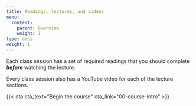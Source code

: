 ```yaml
---
title: Readings, lectures, and videos
menu:
  content:
    parent: Overview
    weight: 1
type: docs
weight: 1
---
```


Each class session has a set of required readings that you should complete ***before*** watching the lecture. 

Every class session also has a YouTube video for each of the lecture sections. 

{{< cta cta_text="Begin the course" cta_link="00-course-intro" >}}

<!-- The lecture slides are special HTML files made with the R package [**xaringan**](https://bookdown.org/yihui/rmarkdown/xaringan.html) (R can do so much!). On each class session page you'll see buttons for opening the presentation in a new tab or for downloading a PDF of the slides in case you want to print them or store them on your computer:

<p style="text-align:center;"><span class="btn btn-primary btn-lg"><i class="fas fa-external-link-alt"></i> View all slides in new window</span> <span class="btn btn-primary btn-lg"><i class="far fa-file-pdf"></i> Download PDF of all slides</span></p>

The slides are also embedded on each page. You can click in the slides and navigate through them with <kbd>←</kbd> and <kbd>→</kbd>. If you type <kbd>?</kbd> (or <kbd>shift</kbd> + <kbd>/</kbd>) while viewing the slides you can see a list of slide-specific commands (like <kbd>f</kbd> for fullscreen or <kbd>p</kbd> for presenter mode if you want to see my notes).
--!>